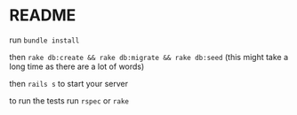 # README

run `bundle install`

then `rake db:create && rake db:migrate && rake db:seed` (this might take a long time as there are a lot of words)

then `rails s` to start your server

to run the tests run `rspec` or `rake`